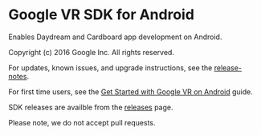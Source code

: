 # Google VR SDK for Android

Enables Daydream and Cardboard app development on Android.

Copyright (c) 2016 Google Inc. All rights reserved.

For updates, known issues, and upgrade instructions, see the
[release-notes](//github.com/googlevr/gvr-android-sdk/releases).

For first time users, see the
[Get Started with Google VR on Android](//developers.google.com/vr/android/get-started)
guide.

SDK releases are availble from the
[releases](//github.com/googlevr/gvr-android-sdk/releases) page.

Please note, we do not accept pull requests.
